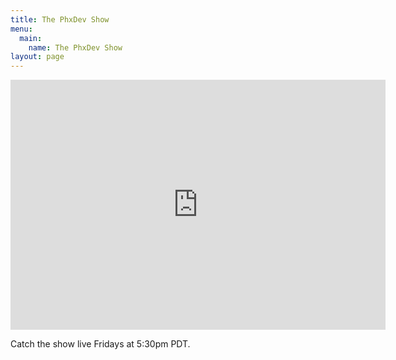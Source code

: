 ```yaml
---
title: The PhxDev Show
menu:
  main:
    name: The PhxDev Show
layout: page
---
```

<iframe src="https://resolute-denim-ogre.glitch.me/" style="border:0px #ffffff none;" name="myiFrame" scrolling="no" frameborder="1" marginheight="0px" marginwidth="0px" height="400px" width="600px" allowfullscreen></iframe>

Catch the show live Fridays at 5:30pm PDT.